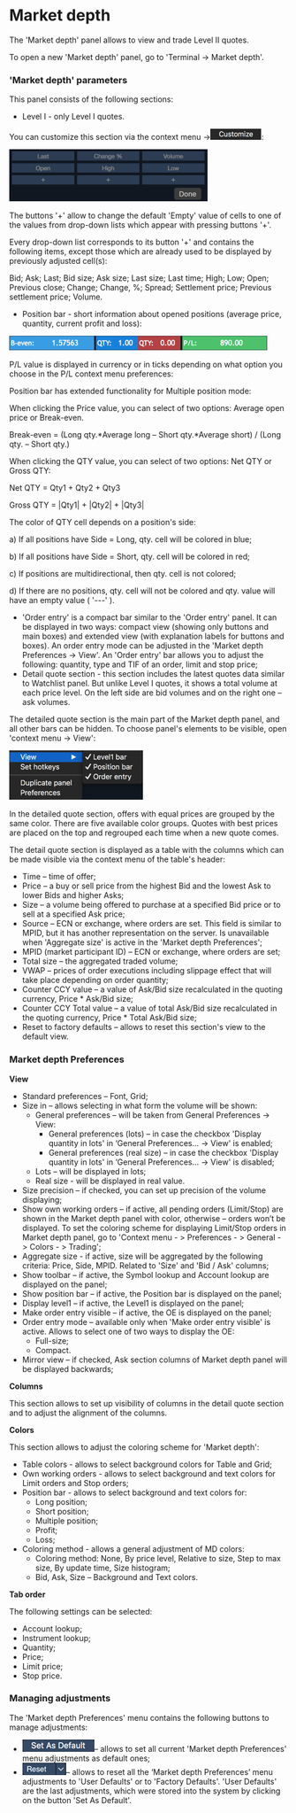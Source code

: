 # Market depth

The 'Market depth' panel allows to view and trade Level II quotes.

To open a new 'Market depth' panel, go to 'Terminal -&gt; Market depth'.

### **'Market depth' parameters**

This panel consists of the following sections:

* Level I - only Level I quotes.

 You can customize this section via the context menu -&gt;![](../../.gitbook/assets/smallest.png):

![](../../.gitbook/assets/customize1.png)

The buttons '+' allow to change the default 'Empty' value of cells to one of the values from drop-down lists which appear with pressing buttons '+'.

Every drop-down list corresponds to its button '+' and contains the following items, except those which are already used to be displayed by previously adjusted cell\(s\):

Bid; Ask; Last; Bid size; Ask size; Last size; Last time; High; Low; Open; Previous close; Change; Change, %; Spread; Settlement price; Previous settlement price; Volume.

* Position bar - short information about opened positions \(average price, quantity, current profit and loss\): 

![](../../.gitbook/assets/position-bar-new.png)


P/L value is displayed in currency or in ticks depending on what option you choose in the P/L context menu preferences:

Position bar has extended functionality for Multiple position mode:

When clicking the Price value, you can select of two options: Average open price or Break-even.

Break-even = \(Long qty.\*Average long – Short qty.\*Average short\) / \(Long qty. – Short qty.\)

When clicking the QTY value, you can select of two options: Net QTY or Gross QTY:

Net QTY = Qty1 + Qty2 + Qty3

Gross QTY = \|Qty1\| + \|Qty2\| + \|Qty3\|

The color of QTY cell depends on a position's side:

a\) If all positions have Side = Long, qty. cell will be colored in blue;

b\) If all positions have Side = Short, qty. cell will be colored in red;

c\) If positions are multidirectional, then qty. cell is not colored;

d\) If there are no positions, qty. cell will not be colored and qty. value will have an empty value \( '---' \).

* 'Order entry' is a compact bar similar to the 'Order entry' panel. It can be displayed in two ways: compact view \(showing only buttons and main boxes\) and extended view \(with explanation labels for buttons and boxes\). An order entry mode can be adjusted in the 'Market depth Preferences -&gt; View'. An 'Order entry' bar allows you to adjust the following: quantity, type and TIF of an order, limit and stop price;
* Detail quote section - this section includes the latest quotes data similar to Watchlist panel. But unlike Level I quotes, it shows a total volume at each price level. On the left side are bid volumes and on the right one – ask volumes.

The detailed quote section is the main part of the Market depth panel, and all other bars can be hidden. To choose panel's elements to be visible, open 'context menu -&gt; View':

![](../../.gitbook/assets/context-menu.png)


In the detailed quote section, offers with equal prices are grouped by the same color. There are five available color groups. Quotes with best prices are placed on the top and regrouped each time when a new quote comes.

The detail quote section is displayed as a table with the columns which can be made visible via the context menu of the table's header:

* Time – time of offer;
* Price – a buy or sell price from the highest Bid and the lowest Ask to lower Bids and higher Asks;
* Size – a volume being offered to purchase at a specified Bid price or to sell at a specified Ask price;
* Source – ECN or exchange, where orders are set. This field is similar to MPID, but it has another representation on the server. Is unavailable when 'Aggregate size' is active in the 'Market depth Preferences';
* MPID \(market participant ID\) – ECN or exchange, where orders are set;
* Total size – the aggregated traded volume;
* VWAP – prices of order executions including slippage effect that will take place depending on order quantity;
* Counter CCY value – a value of Ask/Bid size recalculated in the quoting currency, Price \* Ask/Bid size;
* Counter CCY Total value – a value of total Ask/Bid size recalculated in the quoting currency, Price \* Total Ask/Bid size;
* Reset to factory defaults – allows to reset this section's view to the default view.

### Market depth Preferences

**View**

* Standard preferences – Font, Grid;
* Size in – allows selecting in what form the volume will be shown:
  * General preferences – will be taken from General Preferences -&gt; View:
    * General preferences \(lots\) – in case the checkbox 'Display quantity in lots' in ‘General Preferences... -&gt; View' is enabled;
    * General preferences \(real size\) – in case the checkbox 'Display quantity in lots' in ‘General Preferences... -&gt; View' is disabled;
  * Lots – will be displayed in lots;
  * Real size - will be displayed in real value.
* Size precision – if checked, you can set up precision of the volume displaying;
* Show own working orders – if active, all pending orders \(Limit/Stop\) are shown in the Market depth panel with color, otherwise – orders won’t be displayed. To set the coloring scheme for displaying Limit/Stop orders in Market depth panel, go to 'Context menu - &gt; Preferences - &gt; General - &gt; Colors - &gt; Trading';
* Aggregate size - if active, size will be aggregated by the following criteria: Price, Side, MPID. Related to 'Size' and 'Bid / Ask' columns;
* Show toolbar – if active, the Symbol lookup and Account lookup are displayed on the panel;
* Show position bar – if active, the Position bar is displayed on the panel;
* Display level1 – if active, the Level1 is displayed on the panel;
* Make order entry visible – if active, the OE is displayed on the panel;
* Order entry mode – available only when 'Make order entry visible' is active. Allows to select one of two ways to display the OE:
  * Full-size;
  * Compact.
* Mirror view – if checked, Ask section columns of Market depth panel will be displayed backwards;

**Columns**

This section allows to set up visibility of columns in the detail quote section and to adjust the alignment of the columns.

**Colors**

This section allows to adjust the coloring scheme for 'Market depth':

* Table colors - allows to select background colors for Table and Grid;
* Own working orders - allows to select background and text colors for Limit orders and Stop orders;
* Position bar - allows to select background and text colors for:
  * Long position;
  * Short position;
  * Multiple position;
  * Profit;
  * Loss;
* Coloring method - allows a general adjustment of MD colors:
  * Coloring method: None, By price level, Relative to size, Step to max size, By update time, Size histogram;
  * Bid, Ask, Size – Background and Text colors.

**Tab order**

The following settings can be selected:

* Account lookup;
* Instrument lookup;
* Quantity;
* Price;
* Limit price;
* Stop price.

### Managing adjustments

The 'Market depth Preferences' menu contains the following buttons to manage adjustments:

* ![](../../.gitbook/assets/set.png)– 
  allows to set all current 'Market depth Preferences' menu adjustments as default ones;
* ![](../../.gitbook/assets/reset%20%281%29.png)– 
  allows to reset all the ‘Market depth Preferences’ menu adjustments to 'User Defaults' or to 'Factory Defaults'. 'User Defaults' are the last adjustments, which were stored into the system by clicking on the button 'Set As Default'.


